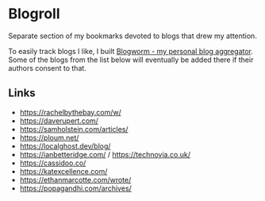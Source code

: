 # Blogroll

Separate section of my bookmarks devoted to blogs that drew my attention.

To easily track blogs I like, I built [Blogworm - my personal blog aggregator](https://blogworm.eu/). Some of the blogs from the list below will eventually be added there if their authors consent to that.

## Links

- https://rachelbythebay.com/w/
- https://daverupert.com/
- https://samholstein.com/articles/
- https://ploum.net/
- https://localghost.dev/blog/
- https://ianbetteridge.com/ / https://technovia.co.uk/
- https://cassidoo.co/
- https://katexcellence.com/
- https://ethanmarcotte.com/wrote/
- https://popagandhi.com/archives/
